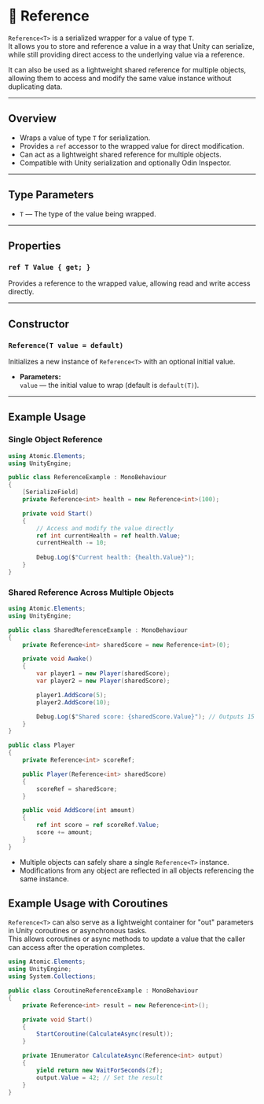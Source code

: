 # 🧩 Reference<T>

`Reference<T>` is a serialized wrapper for a value of type `T`.  
It allows you to store and reference a value in a way that Unity can serialize, while still providing direct access to the underlying value via a reference.

It can also be used as a lightweight shared reference for multiple objects, allowing them to access and modify the same value instance without duplicating data.

---

## Overview

- Wraps a value of type `T` for serialization.
- Provides a `ref` accessor to the wrapped value for direct modification.
- Can act as a lightweight shared reference for multiple objects.
- Compatible with Unity serialization and optionally Odin Inspector.

---

## Type Parameters

- `T` — The type of the value being wrapped.

---

## Properties

### `ref T Value { get; }`

Provides a reference to the wrapped value, allowing read and write access directly.

---

## Constructor

### `Reference(T value = default)`

Initializes a new instance of `Reference<T>` with an optional initial value.

- **Parameters:**  
  `value` — the initial value to wrap (default is `default(T)`).

---

## Example Usage

### Single Object Reference

```csharp
using Atomic.Elements;
using UnityEngine;

public class ReferenceExample : MonoBehaviour
{
    [SerializeField]
    private Reference<int> health = new Reference<int>(100);

    private void Start()
    {
        // Access and modify the value directly
        ref int currentHealth = ref health.Value;
        currentHealth -= 10;
        
        Debug.Log($"Current health: {health.Value}");
    }
}
```
### Shared Reference Across Multiple Objects
```csharp
using Atomic.Elements;
using UnityEngine;

public class SharedReferenceExample : MonoBehaviour
{
    private Reference<int> sharedScore = new Reference<int>(0);

    private void Awake()
    {
        var player1 = new Player(sharedScore);
        var player2 = new Player(sharedScore);

        player1.AddScore(5);
        player2.AddScore(10);

        Debug.Log($"Shared score: {sharedScore.Value}"); // Outputs 15
    }
}

public class Player
{
    private Reference<int> scoreRef;

    public Player(Reference<int> sharedScore)
    {
        scoreRef = sharedScore;
    }

    public void AddScore(int amount)
    {
        ref int score = ref scoreRef.Value;
        score += amount;
    }
}
```

- Multiple objects can safely share a single `Reference<T>` instance.
- Modifications from any object are reflected in all objects referencing the same instance.

## Example Usage with Coroutines
`Reference<T>` can also serve as a lightweight container for "out" parameters in Unity coroutines or asynchronous tasks.  
This allows coroutines or async methods to update a value that the caller can access after the operation completes.

```csharp
using Atomic.Elements;
using UnityEngine;
using System.Collections;

public class CoroutineReferenceExample : MonoBehaviour
{
    private Reference<int> result = new Reference<int>();

    private void Start()
    {
        StartCoroutine(CalculateAsync(result));
    }

    private IEnumerator CalculateAsync(Reference<int> output)
    {
        yield return new WaitForSeconds(2f);
        output.Value = 42; // Set the result
    }
}
```